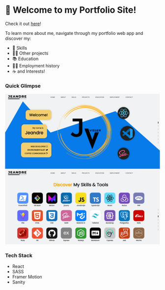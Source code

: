 # :file_folder: Welcome to my Portfolio Site!

Check it out [here](https://jv-portfolio.netlify.app/)!

To learn more about me, navigate through my portfolio web app and discover my:
- :juggling_person: Skills
- 👨‍💻 Other projects
- :books: Education
- 👨‍🔧 Employment history
- ☕ and Interests!

### Quick Glimpse

![Home](https://github.com/jeandre-visser/my_portfolio/blob/main/docs/screenshot.png)
![Skills](https://github.com/jeandre-visser/my_portfolio/blob/main/docs/screenshot(2).png)

### Tech Stack

- React
- SASS
- Framer Motion
- Sanity